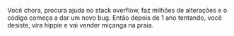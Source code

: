 Você chora, procura ajuda no stack overflow, faz milhões de alterações e o código começa a dar um novo bug. Então depois de 1 ano tentando, você desiste, vira hippie e vai vender miçanga na praia.
